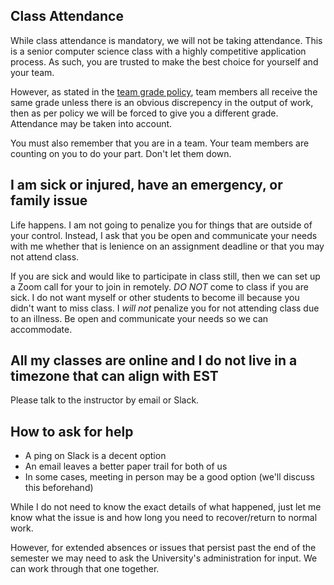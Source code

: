 Class Attendance
---

While class attendance is mandatory, we will not be taking attendance.
This is a senior computer science class with a highly competitive application process.
As such, you are trusted to make the best choice for yourself and your team.

However, as stated in the [team grade policy](./team_grades.md), team members all receive the same grade unless
there is an obvious discrepency in the output of work, then as per policy we will be forced to give you a different grade.
Attendance may be taken into account.

You must also remember that you are in a team. Your team members are counting on you to do your part. Don't let them down.

## I am sick or injured, have an emergency, or family issue

Life happens. I am not going to penalize you for things that are outside of your control.
Instead, I ask that you be open and communicate your needs with me whether that is
lenience on an assignment deadline or that you may not attend class.

If you are sick and would like to participate in class still, then we can set up a Zoom call for your to join in remotely.
*DO NOT* come to class if you are sick. I do not want myself or other students to become ill because you didn't want to miss class.
I *will not* penalize you for not attending class due to an illness. Be open and communicate your needs so we can accommodate.

## All my classes are online and I do not live in a timezone that can align with EST

Please talk to the instructor by email or Slack.

## How to ask for help

- A ping on Slack is a decent option
- An email leaves a better paper trail for both of us
- In some cases, meeting in person may be a good option (we'll discuss this beforehand)

While I do not need to know the exact details of what happened, just let me know what the issue is and
how long you need to recover/return to normal work.

However, for extended absences or issues that persist past the end of the semester we may need to ask the University's administration for input.
We can work through that one together.
